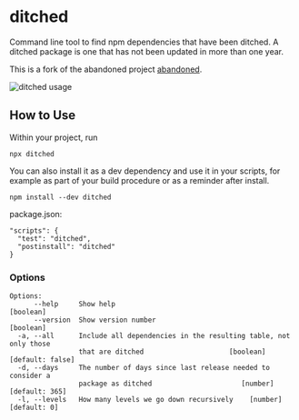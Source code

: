 # ditched

Command line tool to find npm dependencies that have been ditched.
A ditched package is one that has not been updated in more than one year.

This is a fork of the abandoned project [abandoned](https://github.com/brendonboshell/abandoned).

![ditched usage](screenshot.png)

## How to Use

Within your project, run

```
npx ditched
```

You can also install it as a dev dependency and use it in your scripts,
for example as part of your build procedure or as a reminder after install.

```
npm install --dev ditched
```

package.json:

```
"scripts": {
  "test": "ditched",
  "postinstall": "ditched"
}
```

### Options

```
Options:
      --help     Show help                                             [boolean]
      --version  Show version number                                   [boolean]
  -a, --all      Include all dependencies in the resulting table, not only those
                 that are ditched                     [boolean] [default: false]
  -d, --days     The number of days since last release needed to consider a
                 package as ditched                      [number] [default: 365]
  -l, --levels   How many levels we go down recursively    [number] [default: 0]
```
